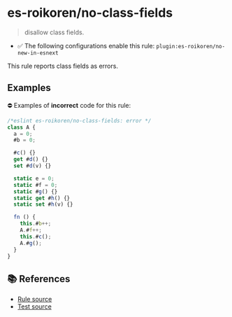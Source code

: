 # es-roikoren/no-class-fields
> disallow class fields.

- ✅ The following configurations enable this rule: `plugin:es-roikoren/no-new-in-esnext`

This rule reports class fields as errors.

## Examples

⛔ Examples of **incorrect** code for this rule:

```js
/*eslint es-roikoren/no-class-fields: error */
class A {
  a = 0;
  #b = 0;

  #c() {}
  get #d() {}
  set #d(v) {}

  static e = 0;
  static #f = 0;
  static #g() {}
  static get #h() {}
  static set #h(v) {}

  fn () {
    this.#b++;
    A.#f++;
    this.#c();
    A.#g();
  }
}
```

## 📚 References

- [Rule source](https://github.com/roikoren755/eslint-plugin-es/blob/v2.0.0/src/rules/no-class-fields.ts)
- [Test source](https://github.com/roikoren755/eslint-plugin-es/blob/v2.0.0/tests/src/rules/no-class-fields.ts)
